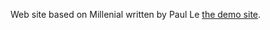 Web site based on Millenial written by Paul Le [the demo site](https://lenpaul.github.io/Millennial/).
